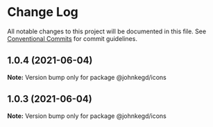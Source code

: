 # Change Log

All notable changes to this project will be documented in this file.
See [Conventional Commits](https://conventionalcommits.org) for commit guidelines.

## 1.0.4 (2021-06-04)

**Note:** Version bump only for package @johnkegd/icons





## 1.0.3 (2021-06-04)

**Note:** Version bump only for package @johnkegd/icons
